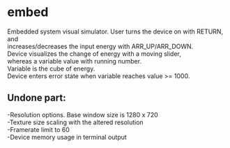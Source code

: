 # embed
Embedded system visual simulator. User turns the device on with RETURN, and  
increases/decreases the input energy with ARR_UP/ARR_DOWN.  
Device visualizes the change of energy with a moving slider,  
whereas a variable value with running number.  
Variable is the cube of energy.  
Device enters error state when variable reaches value >= 1000.  
  
  
## Undone part:  
-Resolution options. Base window size is 1280 x 720  
-Texture size scaling with the altered resolution  
-Framerate limit to 60  
-Device memory usage in terminal output  
